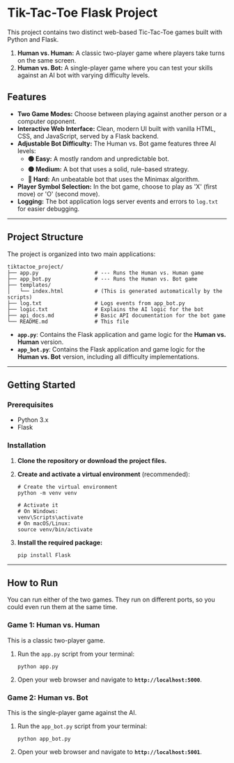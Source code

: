 # Tik-Tac-Toe Flask Project

This project contains two distinct web-based Tic-Tac-Toe games built with Python and Flask.

1.  **Human vs. Human:** A classic two-player game where players take turns on the same screen.
2.  **Human vs. Bot:** A single-player game where you can test your skills against an AI bot with varying difficulty levels.

## Features

- **Two Game Modes:** Choose between playing against another person or a computer opponent.
- **Interactive Web Interface:** Clean, modern UI built with vanilla HTML, CSS, and JavaScript, served by a Flask backend.
- **Adjustable Bot Difficulty:** The Human vs. Bot game features three AI levels:
    - **🟢 Easy:** A mostly random and unpredictable bot.
    - **🟡 Medium:** A bot that uses a solid, rule-based strategy.
    - **🔴 Hard:** An unbeatable bot that uses the Minimax algorithm.
- **Player Symbol Selection:** In the bot game, choose to play as 'X' (first move) or 'O' (second move).
- **Logging:** The bot application logs server events and errors to `log.txt` for easier debugging.

---

## Project Structure

The project is organized into two main applications:

```
tiktactoe_project/
├── app.py                  # --- Runs the Human vs. Human game
├── app_bot.py              # --- Runs the Human vs. Bot game
├── templates/
│   └── index.html          # (This is generated automatically by the scripts)
├── log.txt                 # Logs events from app_bot.py
├── logic.txt               # Explains the AI logic for the bot
├── api_docs.md             # Basic API documentation for the bot game
└── README.md               # This file
```

- **`app.py`**: Contains the Flask application and game logic for the **Human vs. Human** version.
- **`app_bot.py`**: Contains the Flask application and game logic for the **Human vs. Bot** version, including all difficulty implementations.

---

## Getting Started

### Prerequisites

- Python 3.x
- Flask

### Installation

1.  **Clone the repository or download the project files.**

2.  **Create and activate a virtual environment** (recommended):
    ```shell
    # Create the virtual environment
    python -m venv venv

    # Activate it
    # On Windows:
    venv\Scripts\activate
    # On macOS/Linux:
    source venv/bin/activate
    ```

3.  **Install the required package:**
    ```shell
    pip install Flask
    ```

---

## How to Run

You can run either of the two games. They run on different ports, so you could even run them at the same time.

### Game 1: Human vs. Human

This is a classic two-player game.

1.  Run the `app.py` script from your terminal:
    ```shell
    python app.py
    ```
2.  Open your web browser and navigate to **`http://localhost:5000`**.

### Game 2: Human vs. Bot

This is the single-player game against the AI.

1.  Run the `app_bot.py` script from your terminal:
    ```shell
    python app_bot.py
    ```
2.  Open your web browser and navigate to **`http://localhost:5001`**.